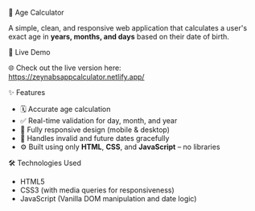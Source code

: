  🧮 Age Calculator

A simple, clean, and responsive web application that calculates a user's exact age in **years, months, and days** based on their date of birth.





 🚀 Live Demo

🌐 Check out the live version here:  
https://zeynabsappcalculator.netlify.app/




 ✨ Features

- 🗓️ Accurate age calculation
- ✅ Real-time validation for day, month, and year
- 📱 Fully responsive design (mobile & desktop)
- 🚫 Handles invalid and future dates gracefully
- ⚙️ Built using only **HTML**, **CSS**, and **JavaScript** – no libraries



 🛠️ Technologies Used

- HTML5  
- CSS3 (with media queries for responsiveness)  
- JavaScript (Vanilla DOM manipulation and date logic)




